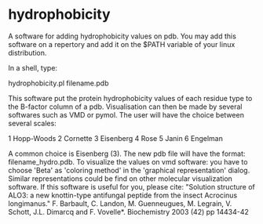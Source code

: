 # hydrophobicity
A software for adding hydrophobicity values on pdb. You may add this software on a repertory and add it on the $PATH variable of your linux distribution.

In a shell, type:

hydrophobicity.pl filename.pdb

This software put the protein hydrophobicity values of each residue type to the B-factor column of a pdb. Visualisation can then be made by several softwares such as VMD or pymol. The user will have the choice between several scales:

1  Hopp-Woods
2  Cornette
3  Eisenberg
4  Rose
5  Janin
6  Engelman

A common choice is Eisenberg (3). The new pdb file will have the format: filename_hydro.pdb. To visualize the values on vmd software: you have to choose 'Beta' as 'coloring method' in the 'graphical representation' dialog. Similar representations could be find on other molecular visualization software.
If this software is useful for you, please cite: 
"Solution structure of ALO3: a new knottin-type antifungal peptide from the insect Acrocinus longimanus." F. Barbault, C. Landon, M. Guenneugues, M. Legrain, V. Schott, J.L. Dimarcq and F. Vovelle*. Biochemistry 2003 (42) pp 14434-42 

